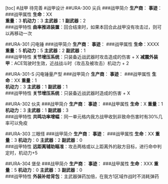 [toc]
#战甲
待完善
#战甲设计
##URA-300 尖兵
###战甲简介
**生产商**：
**事迹**：
###战甲属性
**生命**：XX   
**重量**：3 
**机动力**：3
**主武器**：1
**副武器**：2      
###战甲特性
**曲率推进装置**：回合结束时，如果本回合此战甲没有攻击过，则可以再移动一次

##URA-301 闪电锤
###战甲简介
**生产商**：
**事迹**：
###战甲属性
**生命**：XXXX   
**重量**：5 
**机动力**：5
**主武器**：2
**副武器**：1      
###战甲特性
**关节增压系统**：只装备近战武器时攻击造成的伤害 + X
**减震外装甲**：ACE驾驶时生效，近战战斗时（攻击及被攻击）机动力 + 2

##URA-301-S 闪电锤量产型
###战甲简介
**生产商**：
**事迹**：
###战甲属性
**生命**：XX
**重量**：1   
**机动力**：3
**主武器**：1
**副武器**：1      
###战甲特性
**关节增压系统**：只装备近战武器时造成的伤害 + X

##URA-302 伙夫
###战甲简介
**生产商**：
**事迹**：
###战甲属性
**生命**：X 
**重量**：1 
**机动力**：3
**主武器**：1
**副武器**：3      
###战甲特性
**共鸣功率增幅**：同一单元格内我方战甲收到非致命伤害时有30%几率可以免疫

##URA-303 三眼怪
###战甲简介
**生产商**：
**事迹**：
###战甲属性
**生命**：XX 
**重量**：3 
**机动力**：0
**主武器**：2
**副武器**：0      
###战甲特性
**远距离辅助瞄准**：攻击两格或以上距离外的敌方目标，进行命中判定时，机动力+5

##URA-304 堡垒
###战甲简介
**生产商**：
**事迹**：
###战甲属性
**生命**：XXX 
**重量**：5 
**机动力**：0
**主武器**：3
**副武器**：0      
###战甲特性
**外装补给背包**：主武器弹药加倍，在我方1区域作战时不消耗弹药




